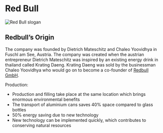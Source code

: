 # Red Bull

![Red Bull slogan](https://static-01.daraz.pk/p/6ff4287d57e718add9fd0b7b25e69cd2.jpg_200x200q80.jpg_.webp)

## Redbull’s Origin

The company was founded by Dietrich Mateschitz and Chaleo Yoovidhya in Fuschl am See, Austria. The company was created when the austrian entrepreneur Dietrich Mateschitz was inspired by an existing energy drink in thailand called Krating Daeng. Krating Daeng was sold by the businessman Chaleo Yoovidhya who would go on to become a co-founder of [Redbull GmbH](https://www.redbull.com/us-en/energydrink/company-profile).





Production:
- Production and filling take place at the same location which brings enormous environmental benefits
- The transport of aluminium cans saves 40% space compared to glass bottles
- 50% energy saving due to new technology
- New technology can be implemented quickly, which contributes to conserving natural resources





